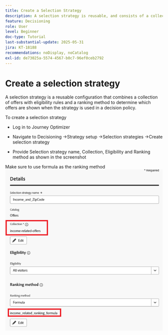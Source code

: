 ```yaml
---
title: Create a Selection Strategy
description: A selection strategy is reusable, and consists of a collection associated with an eligibility constraint and a ranking method to determine the offers to be shown when selected in a decision policy.
feature: Decisioning
role: User
level: Beginner
doc-type: Tutorial
last-substantial-update: 2025-05-31
jira: KT-18188
recommendations: noDisplay, noCatalog
exl-id: de73025a-5574-4567-b0c7-96ef0ceb2792
---
```

# Create a selection strategy

A selection strategy is a reusable configuration that combines a collection of offers with eligibility rules and a ranking method to determine which offers are shown when the strategy is used in a decision policy.

To create a selection strategy

*   Log in to Journey Optimizer

*   Navigate to Decisioning ->Strategy setup ->Selection strategies ->Create selection strategy

*   Provide Selection strategy name, Collection, Eligibility and Ranking method as shown in the screenshot


Make sure to use formula as the ranking method
![selection-strategy](assets/selection-strategy.png)

